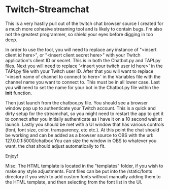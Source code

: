 # Twitch-Streamchat

This is a very hastily pull out of the twitch chat browser source I created for a much more cohesive streaming tool and is likely to contain bugs. I'm also not the greatest programmer, so shield your eyes before digging in too deep.

In order to use the tool, you will need to replace any instance of "\<insert client id here\>", or "\<insert client secret here\>" with your Twitch application's client ID or secret. This is in both the Chatbot.py and TAPI.py files.
Next you will need to replace '\<insert your twitch user id here\>' in the TAPI.py file with your Twitch user ID.
After that you will want to replace '\<insert name of channel to connect to here\>' in the Variables file with the channel name you want to connect to. This must be in all lower case.
Last you will need to set the name for your bot in the Chatbot.py file within the __init__ function.

Then just launch from the chatbox.py file. You should see a browser window pop up to authenticate your Twitch account.
This is a quick and dirty setup for the streamchat, so you might need to restart the app to get it to connect after you initially authenticate as i have it on a 10 second wait at launch.
Lastly you should be met with a UI window that has various controls (font, font size, color, transparency, etc etc.).
At this point the chat should be working and can be added as a browser source to OBS with the url: 127.0.0.1:5000/chatbox
You can size the window in OBS to whatever you want, the chat should adjust automatically to fit.

Enjoy!

Misc:
The HTML template is located in the "templates" folder, if you wish to make any style adjustments.
Font files can be put into the /static/fonts directory if you wish to add custom fonts without manually adding them to the HTML template, and then selecting from the font list in the UI.
